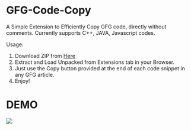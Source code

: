 # GFG-Code-Copy
A Simple Extension to Efficiently Copy GFG code, directly without comments. Currently supports C++, JAVA, Javascript codes.

Usage:
1) Download ZIP from [Here](https://drive.google.com/file/d/1EjQTtPGlGOC8CTZrloBWsPTUJwcnZ2Bf/view?usp=share_link)
2) Extract and Load Unpacked from Extensions tab in your Browser.
3) Just use the Copy button provided at the end of each code snippet in any GFG article.
4) Enjoy!

# DEMO
![](https://i.ibb.co/dGLqxwj/demo.gif)

